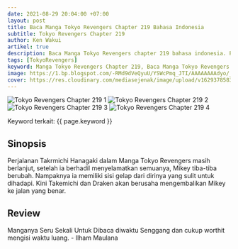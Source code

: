 ```yaml
---
date: 2021-08-29 20:04:00 +07:00
layout: post
title: Baca Manga Tokyo Revengers Chapter 219 Bahasa Indonesia
subtitle: Tokyo Revengers Chapter 219
author: Ken Wakui
artikel: true
description: Baca Manga Tokyo Revengers chapter 219 bahasa indonesia. Perjalanan Takemichi masih berlanjut untuk menyelamatkan Mikey, Baca Manganya gratis hanya di Media Sejenak.
tags: [TokyoRevengers]
keyword: Manga Tokyo Revengers Chapter 219, Baca Manga Tokyo Revengers Chapter 219 Bahasa Indonesia, Manga Tokyo Revengers Chapter 219 sub indo.
image: https://1.bp.blogspot.com/-RMd9dVeQyuU/YSWcPmq_JTI/AAAAAAAAdyo/_qr2kYwFOu8o3yB72KTnmaqYIyJDEWtkQCLcBGAsYHQ/s1289/baca%2Btokyo%2Brevengers%2B219.jpg
cover: https://res.cloudinary.com/mediasejenak/image/upload/v1629378583/TokyoRevengers_022_cover-1024x1536_1_rzv80b.jpg
---
```

<img alt="Tokyo Revengers Chapter 219 1" loading="lazy" src="https://1.bp.blogspot.com/-ZKeeQ4CjBwY/YSWbi3jeOiI/AAAAAAAAdyM/AFVnpHn5bf89T3e_xGYNbN86Jszcoy7gQCLcBGAsYHQ/s16000/masrana.com-1.jpg" />
<img alt="Tokyo Revengers Chapter 219 2" loading="lazy" src="https://1.bp.blogspot.com/-d7OBGodANuM/YSWbi37zZZI/AAAAAAAAdyI/cuMrQf2_qeIFX1HLu2P0JA5GKzyPMz1bACLcBGAsYHQ/s16000/masrana.com-2.jpg" />
<img alt="Tokyo Revengers Chapter 219 3" loading="lazy" src="https://1.bp.blogspot.com/-utGLhAONjRs/YSWbilhLe4I/AAAAAAAAdyE/cZG2Jgy0Zu0z_bnCKM8jvz6iyfBOUxTJgCLcBGAsYHQ/s16000/masrana.com-3.jpg" />
<img alt="Tokyo Revengers Chapter 219 4" loading="lazy" src="https://1.bp.blogspot.com/-S8KAehGtDhU/YSWbk0cXGdI/AAAAAAAAdyQ/GytVrVnvmP4aiEdAf9Ga5sMk2LsgZsqmgCLcBGAsYHQ/s16000/masrana.com-4.jpg" />

Keyword terkait: {{ page.keyword }}

## Sinopsis

Perjalanan Takrmichi Hanagaki dalam Manga Tokyo Revengers masih berlanjut, setelah ia berhadil menyelamatkan semuanya, Mikey tiba-tiba berubah. Nampaknya ia memiliki sisi gelap dari dirinya yang sulit untuk dihadapi. Kini Takemichi dan Draken akan berusaha mengembalikan Mikey ke jalan yang benar.

## Review
Manganya Seru Sekali Untuk Dibaca diwaktu Senggang dan cukup worthit mengisi waktu luang. - Ilham Maulana